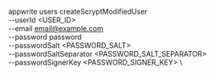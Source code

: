appwrite users createScryptModifiedUser \
        --userId <USER_ID> \
        --email email@example.com \
        --password password \
        --passwordSalt <PASSWORD_SALT> \
        --passwordSaltSeparator <PASSWORD_SALT_SEPARATOR> \
        --passwordSignerKey <PASSWORD_SIGNER_KEY> \

